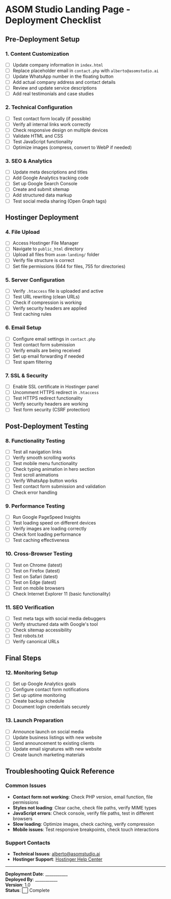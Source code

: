 # ASOM Studio Landing Page - Deployment Checklist

## Pre-Deployment Setup

### 1. Content Customization
- [ ] Update company information in `index.html`
- [ ] Replace placeholder email in `contact.php` with `alberto@asomstudio.ai`
- [ ] Update WhatsApp number in the floating button
- [ ] Add actual company address and contact details
- [ ] Review and update service descriptions
- [ ] Add real testimonials and case studies

### 2. Technical Configuration
- [ ] Test contact form locally (if possible)
- [ ] Verify all internal links work correctly
- [ ] Check responsive design on multiple devices
- [ ] Validate HTML and CSS
- [ ] Test JavaScript functionality
- [ ] Optimize images (compress, convert to WebP if needed)

### 3. SEO & Analytics
- [ ] Update meta descriptions and titles
- [ ] Add Google Analytics tracking code
- [ ] Set up Google Search Console
- [ ] Create and submit sitemap
- [ ] Add structured data markup
- [ ] Test social media sharing (Open Graph tags)

## Hostinger Deployment

### 4. File Upload
- [ ] Access Hostinger File Manager
- [ ] Navigate to `public_html` directory
- [ ] Upload all files from `asom-landing/` folder
- [ ] Verify file structure is correct
- [ ] Set file permissions (644 for files, 755 for directories)

### 5. Server Configuration
- [ ] Verify `.htaccess` file is uploaded and active
- [ ] Test URL rewriting (clean URLs)
- [ ] Check if compression is working
- [ ] Verify security headers are applied
- [ ] Test caching rules

### 6. Email Setup
- [ ] Configure email settings in `contact.php`
- [ ] Test contact form submission
- [ ] Verify emails are being received
- [ ] Set up email forwarding if needed
- [ ] Test spam filtering

### 7. SSL & Security
- [ ] Enable SSL certificate in Hostinger panel
- [ ] Uncomment HTTPS redirect in `.htaccess`
- [ ] Test HTTPS redirect functionality
- [ ] Verify security headers are working
- [ ] Test form security (CSRF protection)

## Post-Deployment Testing

### 8. Functionality Testing
- [ ] Test all navigation links
- [ ] Verify smooth scrolling works
- [ ] Test mobile menu functionality
- [ ] Check typing animation in hero section
- [ ] Test scroll animations
- [ ] Verify WhatsApp button works
- [ ] Test contact form submission and validation
- [ ] Check error handling

### 9. Performance Testing
- [ ] Run Google PageSpeed Insights
- [ ] Test loading speed on different devices
- [ ] Verify images are loading correctly
- [ ] Check font loading performance
- [ ] Test caching effectiveness

### 10. Cross-Browser Testing
- [ ] Test on Chrome (latest)
- [ ] Test on Firefox (latest)
- [ ] Test on Safari (latest)
- [ ] Test on Edge (latest)
- [ ] Test on mobile browsers
- [ ] Check Internet Explorer 11 (basic functionality)

### 11. SEO Verification
- [ ] Test meta tags with social media debuggers
- [ ] Verify structured data with Google's tool
- [ ] Check sitemap accessibility
- [ ] Test robots.txt
- [ ] Verify canonical URLs

## Final Steps

### 12. Monitoring Setup
- [ ] Set up Google Analytics goals
- [ ] Configure contact form notifications
- [ ] Set up uptime monitoring
- [ ] Create backup schedule
- [ ] Document login credentials securely

### 13. Launch Preparation
- [ ] Announce launch on social media
- [ ] Update business listings with new website
- [ ] Send announcement to existing clients
- [ ] Update email signatures with new website
- [ ] Create launch marketing materials

## Troubleshooting Quick Reference

### Common Issues
- **Contact form not working**: Check PHP version, email function, file permissions
- **Styles not loading**: Clear cache, check file paths, verify MIME types
- **JavaScript errors**: Check console, verify file paths, test in different browsers
- **Slow loading**: Optimize images, check caching, verify compression
- **Mobile issues**: Test responsive breakpoints, check touch interactions

### Support Contacts
- **Technical Issues**: alberto@asomstudio.ai
- **Hostinger Support**: [Hostinger Help Center](https://support.hostinger.com)

---

**Deployment Date**: ___________  
**Deployed By**: ___________  
**Version**: 1.0  
**Status**: ⬜ Complete 